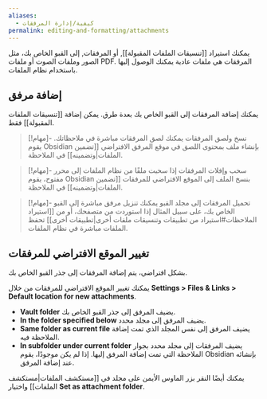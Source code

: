 ```yaml
---
aliases:
  - كيفية/إدارة المرفقات
permalink: editing-and-formatting/attachments
---
```


يمكنك استيراد [[تنسيقات الملفات المقبولة]], أو المرفقات, إلى القبو الخاص بك، مثل الصور وملفات الصوت أو ملفات PDF. المرفقات هي ملفات عادية يمكنك الوصول إليها باستخدام نظام الملفات.

## إضافة مرفق

يمكنك إضافة المرفقات إلى القبو الخاص بك بعدة طرق. يمكن إضافة [[تنسيقات الملفات المقبولة]] فقط.

> [!مهام]- نسخ ولصق المرفقات
> يمكنك لصق المرفقات مباشرة في ملاحظاتك. يقوم Obsidian بإنشاء ملف بمحتوى اللصق في موقع المرفق الافتراضي [[تضمين الملفات|وتضمينه]] في الملاحظة.

> [!مهام]- سحب وإفلات المرفقات
> إذا سحبت ملفًا من نظام الملفات إلى محرر مفتوح، يقوم Obsidian بنسخ الملف إلى الموقع الافتراضي للمرفقات [[تضمين الملفات|وتضمينه]] في الملاحظة.

> [!مهام]- تحميل المرفقات إلى مجلد القبو
> يمكنك تنزيل مرفق مباشرة إلى القبو الخاص بك، على سبيل المثال إذا استوردت من متصفحك، أو من [[استيراد الملاحظات#استيراد من تطبيقات وتنسيقات ملفات أخرى|تطبيقات أخرى]] تحفظ الملفات مباشرة في نظام الملفات.

## تغيير الموقع الافتراضي للمرفقات

بشكل افتراضي، يتم إضافة المرفقات إلى جذر القبو الخاص بك.

يمكنك تغيير الموقع الافتراضي للمرفقات من خلال **Settings > Files & Links > Default location for new attachments**.

- **Vault folder** يضيف المرفق إلى جذر القبو الخاص بك.
- **In the folder specified below** يضيف المرفق إلى مجلد محدد.
- **Same folder as current file** يضيف المرفق إلى نفس المجلد الذي تمت إضافة الملاحظة فيه.
- **In subfolder under current folder** يضيف المرفقات إلى مجلد محدد بجوار الملاحظة التي تمت إضافة المرفق إليها. إذا لم يكن موجودًا، يقوم Obsidian بإنشائه عند إضافة المرفق.

يمكنك أيضًا النقر بزر الماوس الأيمن على مجلد في [[مستكشف الملفات|مستكشف الملفات]] واختيار **Set as attachment folder**.
